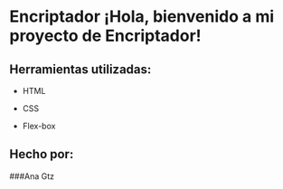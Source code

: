 # Encriptador ¡Hola, bienvenido a mi proyecto de Encriptador!

## Herramientas utilizadas:

* HTML

* CSS

* Flex-box

## Hecho por:

###Ana Gtz
